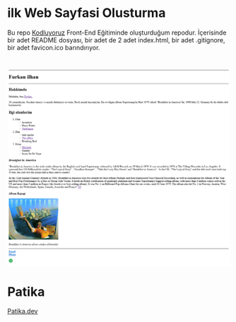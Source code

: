  # ilk Web Sayfasi Olusturma

  Bu repo [Kodluyoruz](https://kodluyoruz.org/tr/kodluyoruz/) Front-End Eğitiminde oluşturduğum repodur. İçerisinde bir adet README dosyası, bir adet de 2 adet index.html, bir adet .gitignore, bir adet favicon.ico barındırıyor.

#

 ![](https://raw.githubusercontent.com/Black24PearL/kodluyoruz-frontend-web-development-practices-1/main/ilk-web-sayfasini-olusturmak/image/Screenshot%202023-01-31%20at%2014-43-08%20ilk%20Web%20Sayfayi%20Olusturmak.png  )


# Patika

 [Patika.dev](https://www.patika.dev/tr)
